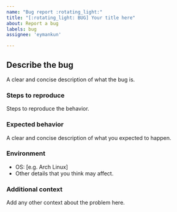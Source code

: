 ```yaml
---
name: "Bug report :rotating_light:"
title: "[:rotating_light: BUG] Your title here"
about: Report a bug
labels: bug
assignee: 'eymankun'

---
```

<!--markdownlint-disable MD041 MD022 MD032 MD007 -->

## Describe the bug
A clear and concise description of what the bug is.

### Steps to reproduce
Steps to reproduce the behavior.

### Expected behavior
A clear and concise description of what you expected to happen.

### Environment
 - OS: [e.g. Arch Linux]
 - Other details that you think may affect.

### Additional context
Add any other context about the problem here.

